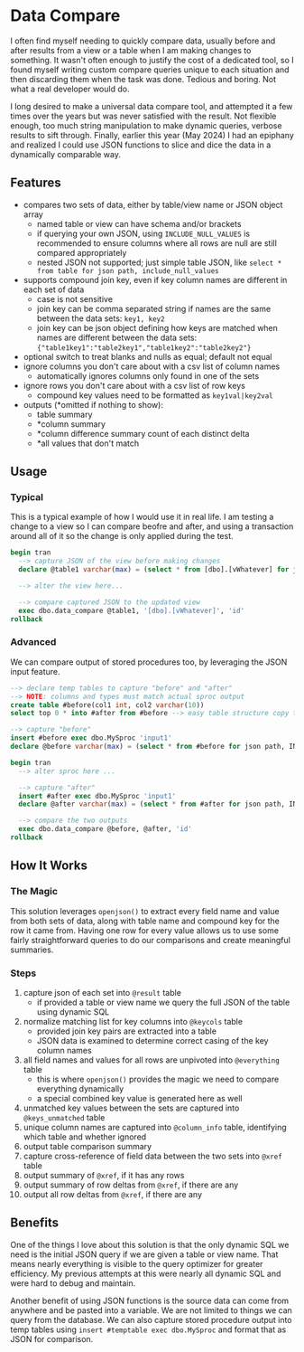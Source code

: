 # Data Compare

I often find myself needing to quickly compare data, usually before and after results from a view or a table when I am making changes to something. It wasn't often enough to justify the cost of a dedicated tool, so I found myself writing custom compare queries unique to each situation and then discarding them when the task was done. Tedious and boring. Not what a real developer would do. 

I long desired to make a universal data compare tool, and attempted it a few times over the years but was never satisfied with the result. Not flexible enough, too much string manipulation to make dynamic queries, verbose results to sift through. Finally, earlier this year (May 2024) I had an epiphany and realized I could use JSON functions to slice and dice the data in a dynamically comparable way.

## Features

- compares two sets of data, either by table/view name or JSON object array
  - named table or view can have schema and/or brackets
  - if querying your own JSON, using `INCLUDE_NULL_VALUES` is recommended to ensure columns where all rows are null are still compared appropriately
  - nested JSON not supported; just simple table JSON, like
    `select * from table for json path, include_null_values`
- supports compound join key, even if key column names are different in each set of data
  - case is not sensitive
  - join key can be comma separated string if names are the same between the data sets: `key1, key2`
  - join key can be json object defining how keys are matched when names are different between the data sets: `{"table1key1":"table2key1","table1key2":"table2key2"}`
- optional switch to treat blanks and nulls as equal; default not equal
- ignore columns you don't care about with a csv list of column names
  - automatically ignores columns only found in one of the sets
- ignore rows you don't care about with a csv list of row keys
  - compound key values need to be formatted as `key1val|key2val`
- outputs (*omitted if nothing to show):
  - table summary
  - *column summary
  - *column difference summary count of each distinct delta
  - *all values that don't match

## Usage

### Typical

This is a typical example of how I would use it in real life. I am testing a change to a view so I can compare beofre and after, and using a transaction around all of it so the change is only applied during the test.

```sql
begin tran
  --> capture JSON of the view before making changes
  declare @table1 varchar(max) = (select * from [dbo].[vWhatever] for json path, INCLUDE_NULL_VALUES)

  --> alter the view here...

  --> compare captured JSON to the updated view
  exec dbo.data_compare @table1, '[dbo].[vWhatever]', 'id'
rollback
```

### Advanced

We can compare output of stored procedures too, by leveraging the JSON input feature.

```sql
--> declare temp tables to capture "before" and "after"
--> NOTE: columns and types must match actual sproc output
create table #before(col1 int, col2 varchar(10))
select top 0 * into #after from #before --> easy table structure copy trick if columns are the same

--> capture "before"
insert #before exec dbo.MySproc 'input1'
declare @before varchar(max) = (select * from #before for json path, INCLUDE_NULL_VALUES)

begin tran
  --> alter sproc here ...

  --> capture "after"
  insert #after exec dbo.MySproc 'input1'
  declare @after varchar(max) = (select * from #after for json path, INCLUDE_NULL_VALUES)

  --> compare the two outputs
  exec dbo.data_compare @before, @after, 'id'
rollback
```

## How It Works

### The Magic

This solution leverages `openjson()` to extract every field name and value from both sets of data, along with table name and compound key for the row it came from. Having one row for every value allows us to use some fairly straightforward queries to do our comparisons and create meaningful summaries.

### Steps

1. capture json of each set into `@result` table
    - if provided a table or view name we query the full JSON of the table using dynamic SQL
1. normalize matching list for key columns into `@keycols` table
    - provided join key pairs are extracted into a table
    - JSON data is examined to determine correct casing of the key column names
1. all field names and values for all rows are unpivoted into `@everything` table
    - this is where `openjson()` provides the magic we need to compare everything dynamically
    - a special combined key value is generated here as well
1. unmatched key values between the sets are captured into `@keys_unmatched` table
1. unique column names are captured into `@column_info` table, identifying which table and whether ignored
1. output table comparison summary
1. capture cross-reference of field data between the two sets into `@xref` table
1. output summary of `@xref`, if it has any rows
1. output summary of row deltas from `@xref`, if there are any
1. output all row deltas from `@xref`, if there are any

## Benefits

One of the things I love about this solution is that the only dynamic SQL we need is the initial JSON query if we are given a table or view name. That means nearly everything is visible to the query optimizer for greater efficiency. My previous attempts at this were nearly all dynamic SQL and were hard to debug and maintain.

Another benefit of using JSON functions is the source data can come from anywhere and be pasted into a variable. We are not limited to things we can query from the database. We can also capture stored procedure output into temp tables using `insert #temptable exec dbo.MySproc` and format that as JSON for comparison.
